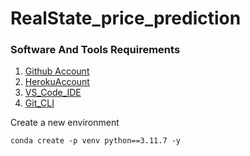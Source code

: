 # RealState_price_prediction


### Software And Tools Requirements
1. [Github Account](https://github.com/)
2. [HerokuAccount](https://www.heroku.com/)
3. [VS_Code_IDE](https://code.visualstudio.com/)
4. [Git_CLI](https://git-scm.com/)

Create a new environment

```
conda create -p venv python==3.11.7 -y
```
